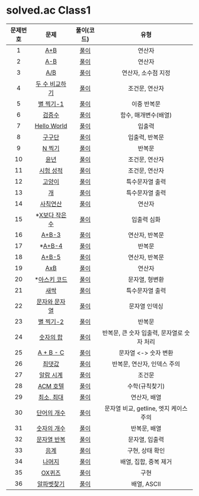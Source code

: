# solved.ac Class1

| 문제번호 |  문제  | 풀이(코드) | 유형 |      
|  :---:  | :---: |   :---:  |   :---:  |        
| 1  | [A+B](https://www.acmicpc.net/problem/1000) | [풀이](./1000.js) | 연산자 |        
| 2  | [A-B](https://www.acmicpc.net/problem/1001) | [풀이](./1001.js) | 연산자 |        
| 3  | [A/B](https://www.acmicpc.net/problem/1008) | [풀이](./1008.js) | 연산자, 소수점 지정 |        
| 4  | [두 수 비교하기](https://www.acmicpc.net/problem/1330) | [풀이](./1330.js) | 조건문, 연산자 |        
| 5  | [별 찍기-1](https://www.acmicpc.net/problem/2438) | [풀이](./2438.js) | 이중 반복문 |        
| 6  | [검증수](https://www.acmicpc.net/problem/2475) | [풀이](./2475.js) | 함수, 매개변수(배열) |        
| 7  | [Hello World](https://www.acmicpc.net/problem/2557) | [풀이](./2557.js) | 입출력 |      
| 8  | [구구단](https://www.acmicpc.net/problem/2739) | [풀이](./2739.js) | 입출력, 반복문 |        
| 9  | [N 찍기](https://www.acmicpc.net/problem/2741) | [풀이](./2741.js) | 반복문 |        
| 10  | [윤년](https://www.acmicpc.net/problem/2753) | [풀이](./2753.js) | 조건문, 연산자 |        
| 11  | [시험 성적](https://www.acmicpc.net/problem/9498) | [풀이](./9498.js) | 조건문, 연산자 |        
| 12  | [고양이](https://www.acmicpc.net/problem/10171) | [풀이](./10171.js) | 특수문자열 출력 |        
| 13  | [개](https://www.acmicpc.net/problem/10172) | [풀이](./10172.js) | 특수문자열 출력 |        
| 14  | [사칙연산](https://www.acmicpc.net/problem/10869) | [풀이](./10869.js) | 연산자 |        
| 15  | *[X보다 작은 수](https://www.acmicpc.net/problem/10871) | [풀이](./10871.js) | 입출력 심화 |        
| 16  | [A+B-3](https://www.acmicpc.net/problem/10950) | [풀이](./10950.js) | 연산자, 반복문 |        
| 17  | *[A+B-4](https://www.acmicpc.net/problem/10951) | [풀이](./10951.js) | 반복문|        
| 18  | [A+B-5](https://www.acmicpc.net/problem/10952) | [풀이](./10952.js) | 연산자, 반복문 |        
| 19  | [AxB](https://www.acmicpc.net/problem/10998) | [풀이](./10998.js) | 연산자 |        
| 20  | *[아스키 코드](https://www.acmicpc.net/problem/11654) | [풀이](./11654.js) | 문자열, 형변환 |        
| 21  | [새싹](https://www.acmicpc.net/problem/25083) | [풀이](./25083.js) | 특수문자열 출력 |        
| 22  | [문자와 문자열](https://www.acmicpc.net/problem/27866) | [풀이](./27866.js) | 문자열 인덱싱 |        
| 23  | [별 찍기-2](https://www.acmicpc.net/problem/2439) | [풀이]() | 반복문 |    
| 24  | [숫자의 합](https://www.acmicpc.net/problem/11720) | [풀이]() | 반복문, 큰 숫자 입출력, 문자열로 숫자 처리 |    
| 25  | [A + B - C](https://www.acmicpc.net/problem/31403) | [풀이]() | 문자열 <-> 숫자 변환 |    
| 26  | [최댓값](https://www.acmicpc.net/problem/2562) | [풀이]() | 반복문, 연산자, 인덱스 주의 |    
| 27  | [알람 시계](https://www.acmicpc.net/problem/2884) | [풀이]() | 조건문 |    
| 28  | [ACM 호텔](https://www.acmicpc.net/problem/10250) | [풀이]() | 수학(규칙찾기) |    
| 29  | [최소, 최대](https://www.acmicpc.net/problem/10818) | [풀이]() | 연산자, 배열 |    
| 30  | [단어의 개수](https://www.acmicpc.net/problem/1152) | [풀이]() | 문자열 비교, getline, 엣지 케이스 주의 |    
| 31  | [숫자의 개수](https://www.acmicpc.net/problem/2577) | [풀이]() | 반복문, 배열 |     
| 32  | [문자열 반복](https://www.acmicpc.net/problem/2675) | [풀이]() | 문자열, 입출력 |   
| 33  | [음계](https://www.acmicpc.net/problem/2920) | [풀이]() | 구현, 상태 확인 |  
| 34  | [나머지](https://www.acmicpc.net/problem/3052) | [풀이]() | 배열, 집합, 중복 제거 |   
| 35  | [OX퀴즈](https://www.acmicpc.net/problem/8958) | [풀이]() | 구현 |  
| 36  | [알파벳찾기](https://www.acmicpc.net/problem/10809) | [풀이]() | 배열, ASCII |    
